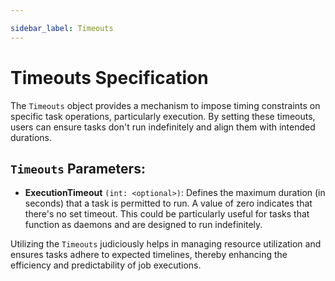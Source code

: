 ```yaml
---

sidebar_label: Timeouts
---
```


# Timeouts Specification

The `Timeouts` object provides a mechanism to impose timing constraints on specific task operations, particularly execution. By setting these timeouts, users can ensure tasks don't run indefinitely and align them with intended durations.

## `Timeouts` Parameters:

- **ExecutionTimeout** `(int: <optional>)`: Defines the maximum duration (in seconds) that a task is permitted to run. A value of zero indicates that there's no set timeout. This could be particularly useful for tasks that function as daemons and are designed to run indefinitely.

Utilizing the `Timeouts` judiciously helps in managing resource utilization and ensures tasks adhere to expected timelines, thereby enhancing the efficiency and predictability of job executions.